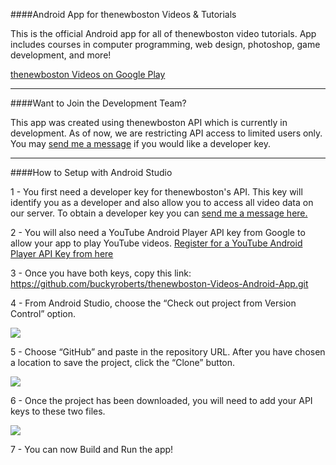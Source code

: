 ####Android App for thenewboston Videos & Tutorials

This is the official Android app for all of thenewboston video tutorials. App includes courses in computer programming, web design, photoshop, game development, and more!

[thenewboston Videos on Google Play](https://play.google.com/store/apps/details?id=com.thenewboston.thenewbostonvideotutorials&hl=en)

***

####Want to Join the Development Team?

This app was created using thenewboston API which is currently in development. As of now, we are restricting API access to limited users only. You may [send me a message](https://www.thenewboston.com/profile.php?user=2) if you would like a developer key.

***

####How to Setup with Android Studio

1 - You first need a developer key for thenewboston's API. This key will identify you as a developer and also allow you to access all video data on our server. To obtain a developer key you can [send me a message here.](https://www.thenewboston.com/profile.php?user=2)


2 - You will also need a YouTube Android Player API key from Google to allow your app to play YouTube videos. [Register for a YouTube Android Player API Key from here](https://developers.google.com/youtube/android/player/register)

3 - Once you have both keys, copy this link: https://github.com/buckyroberts/thenewboston-Videos-Android-App.git

4 - From Android Studio, choose the “Check out project from Version Control” option.

![](http://i.imgur.com/Y7fPotR.png)

5 - Choose “GitHub” and paste in the repository URL. After you have chosen a location to save the project, click the “Clone” button.

![](http://i.imgur.com/hPTX7t5.png)

6 - Once the project has been downloaded, you will need to add your API keys to these two files.

![](http://i.imgur.com/017fSzB.png)

7 - You can now Build and Run the app!
